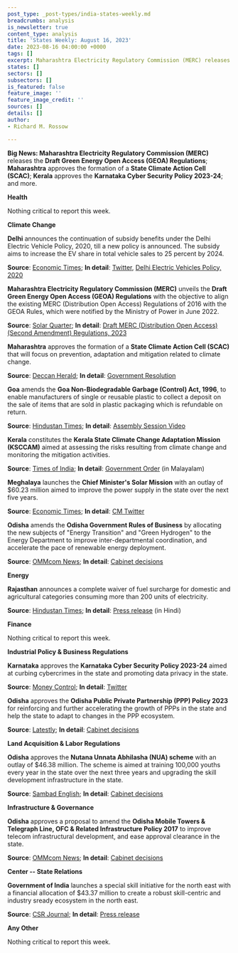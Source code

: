 ```yaml
---
post_type: _post-types/india-states-weekly.md
breadcrumbs: analysis
is_newsletter: true
content_type: analysis
title: 'States Weekly: August 16, 2023'
date: 2023-08-16 04:00:00 +0000
tags: []
excerpt: Maharashtra Electricity Regulatory Commission (MERC) releases the Draft Green Energy Open Access (GEOA) Regulations; Maharashtra approves the formation of a State Climate Action Cell (SCAC); Kerala constitutes the Kerala State Climate Change Adaptation Mission (KSCCAM); Karnataka approves the Karnataka Cyber Security Policy 2023-24; and more
states: []
sectors: []
subsectors: []
is_featured: false
feature_image: ''
feature_image_credit: ''
sources: []
details: []
author:
- Richard M. Rossow

---
```

**Big News: Maharashtra Electricity Regulatory Commission (MERC)** releases the **Draft Green Energy Open Access (GEOA) Regulations**; **Maharashtra** approves the formation of a **State Climate Action Cell (SCAC)**; **Kerala** approves the **Karnataka Cyber Security Policy 2023-24**; and more.

**Health**

Nothing critical to report this week. 

**Climate Change**

**Delhi** announces the continuation of subsidy benefits under the Delhi Electric Vehicle Policy, 2020, till a new policy is announced. The subsidy aims to increase the EV share in total vehicle sales to 25 percent by 2024. 

**Source**: [Economic Times](https://energy.economictimes.indiatimes.com/news/power/subsidy-under-existing-electric-vehicle-policy-to-continue-till-new-one-gets-notified-delhi-transport-minister/102517228); **In detail**: [Twitter](https://twitter.com/kgahlot/status/1689152732190633984?ref_src=twsrc%5Etfw), [Delhi Electric Vehicles Policy, 2020](https://allindiaev.com/wp-content/uploads/2022/05/Delhi-EV-Policy-07-08-2020.pdf)

**Maharashtra Electricity Regulatory Commission (MERC)** unveils the **Draft Green Energy Open Access (GEOA) Regulations** with the objective to align the existing MERC (Distribution Open Access) Regulations of 2016 with the GEOA Rules, which were notified by the Ministry of Power in June 2022. 

**Source**: [Solar Quarter](https://solarquarter.com/2023/08/10/merc-proposes-draft-regulations-for-green-energy-open-access-in-maharashtra/); **In detail**: [Draft MERC (Distribution Open Access) (Second Amendment) Regulations, 2023](https://merc.gov.in/wp-content/uploads/2023/08/Draft-EM-to-2nd-Amendment-DOA-Green-Energy-2023-5-1.pdf)

**Maharashtra** approves the formation of a **State Climate Action Cell (SCAC)** that will focus on prevention, adaptation and mitigation related to climate change. 

**Source**: [Deccan Herald](https://www.deccanherald.com/india/maharashtra/maharashtra-government-forms-climate-action-cell-2642047); **In detail**: [Government Resolution](https://acrobat.adobe.com/id/urn:aaid:sc:va6c2:1e7f0d96-7123-4b36-b380-e12189f8efa4)

**Goa** amends the **Goa Non-Biodegradable Garbage (Control) Act, 1996**, to enable manufacturers of single or reusable plastic to collect a deposit on the sale of items that are sold in plastic packaging which is refundable on return. 

**Source**: [Hindustan Times](https://www.hindustantimes.com/cities/others/goa-assembly-passes-amendment-to-encourage-return-of-plastic-packaging-for-refund-as-recycling-efforts-fail-101691594235904.html); **In detail**: [Assembly Session Video](https://www.youtube.com/watch?v=5G0NaVXYkFw)

**Kerala** constitutes the **Kerala State Climate Change Adaptation Mission (KSCCAM)** aimed at assessing the risks resulting from climate change and monitoring the mitigation activities. 

**Source**: [Times of India](https://timesofindia.indiatimes.com/city/thiruvananthapuram/kerala-forms-climate-change-adaptation-mission/articleshow/102568174.cms); **In detail**: [Government Order](https://kspcb.kerala.gov.in/assets/uploads/widget/notifications/ksccam-ORDER_04-08-2023.pdf) (in Malayalam)

**Meghalaya** launches the **Chief Minister's Solar Mission** with an outlay of $60.23 million aimed to improve the power supply in the state over the next five years. 

**Source**: [Economic Times](https://energy.economictimes.indiatimes.com/news/renewable/500-cr-solar-mission-to-help-power-starved-meghalaya/102667352); **In detail**: [CM Twitter](https://twitter.com/SangmaConrad/status/1689946514079232000)

**Odisha** amends the **Odisha Government Rules of Business** by allocating the new subjects of "Energy Transition" and "Green Hydrogen" to the Energy Department to improve inter-departmental coordination, and accelerate the pace of renewable energy deployment. 

**Source**: [OMMcom News](https://ommcomnews.com/odisha-news/odisha-cabinet-approves-proposal-to-allocate-new-subjects-to-energy-dept); **In detail**: [Cabinet decisions](https://cabinet.odisha.gov.in/UploadedDOC/41629_MEDIA_08%20GA%20&%20PG%2003.pdf)

**Energy**

**Rajasthan** announces a complete waiver of fuel surcharge for domestic and agricultural categories consuming more than 200 units of electricity. 

**Source**: [Hindustan Times](https://www.hindustantimes.com/cities/jaipur-news/rajasthan-cm-announces-complete-waiver-of-fuel-surcharge-for-domestic-and-agricultural-electricity-consumers-101691673871273.html); **In detail**: [Press release](https://dipr.rajasthan.gov.in/press-release-detail/119024/0) (in Hindi)

**Finance**

Nothing critical to report this week.

**Industrial Policy & Business Regulations**

**Karnataka** approves the **Karnataka Cyber Security Policy 2023-24** aimed at curbing cybercrimes in the state and promoting data privacy in the state. 

**Source**: [Money Control](https://www.moneycontrol.com/news/india/karnataka-govt-approves-cyber-security-policy-11152501.html); **In detail**: [Twitter](https://twitter.com/NsBoseraju/status/1689863930624237568)

**Odisha** approves the **Odisha Public Private Partnership (PPP) Policy 2023** for reinforcing and further accelerating the growth of PPPs in the state and help the state to adapt to changes in the PPP ecosystem. 

**Source**: [Latestly](https://www.latestly.com/agency-news/india-news-odisha-cabinet-approves-states-new-public-private-partnership-policy-5334820.html); **In detail**: [Cabinet decisions](https://cabinet.odisha.gov.in/UploadedDOC/41632_MEDIA_05%20Finance%2002.pdf)

**Land Acquisition & Labor Regulations**

**Odisha** approves the **Nutana Unnata Abhilasha (NUA) scheme** with an outlay of $46.38 million. The scheme is aimed at training 100,000 youths every year in the state over the next three years and upgrading the skill development infrastructure in the state. 

**Source**: [Sambad English](https://sambadenglish.com/odisha-cabinet-clears-nutana-unnata-abhilasha-scheme-for-skill-development-of-youths/); **In detail**: [Cabinet decisions](https://cabinet.odisha.gov.in/UploadedDOC/41620_MEDIA_A.A.1%20SD%20&%20TE.pdf)


**Infrastructure & Governance**

**Odisha** approves a proposal to amend the **Odisha Mobile Towers & Telegraph Line, OFC & Related Infrastructure Policy 2017** to improve telecom infrastructural development, and ease approval clearance in the state. 

**Source**: [OMMcom News](https://ommcomnews.com/odisha-news/odisha-cabinet-approves-new-right-of-way-rules-for-speedy-service-connectivity); **In detail**: [Cabinet decisions](https://cabinet.odisha.gov.in/UploadedDOC/41636_MEDIA_01%20E%20&%20IT.pdf)

**Center -- State Relations**

**Government of India** launches a special skill initiative for the north east with a financial allocation of $43.37 million to create a robust skill-centric and industry sready ecosystem in the north east. 

**Source**: [CSR Journal](https://thecsrjournal.in/government-skill-initiative-youths-north-east-india/); **In detail**: [Press release](https://pib.gov.in/PressReleaseIframePage.aspx?PRID=1946856)

**Any Other**

Nothing critical to report this week.
